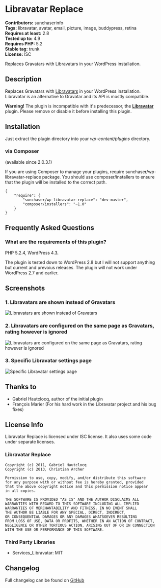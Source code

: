 # Libravatar Replace 
**Contributors:** sunchaserinfo  
**Tags:** libravatar, avatar, email, picture, image, buddypress, retina  
**Requires at least:** 2.8  
**Tested up to:** 4.9  
**Requires PHP:** 5.2  
**Stable tag:** trunk  
**License:** ISC  

Replaces Gravatars with Libravatars in your WordPress installation.


## Description 

Replaces Gravatars with [Libravatars](http://www.libravatar.org/) in your WordPress installation.
Libravatar is an alternative to Gravatar and its API is mostly compatible.

**Warning!** The plugin is incompatible with it's predecessor, the
**[Libravatar](https://wordpress.org/plugins/libravatar/)** plugin. Please remove or disable it before installing this plugin.


## Installation 

Just extract the plugin directory into your *wp-content/plugins* directory.


### via Composer 

(available since 2.0.3.1)

If you are using Composer to manage your plugins, require sunchaser/wp-libravatar-replace package.
You should use composer/installers to ensure that the plugin will be installed to the correct path.

    {
        "require": {
            "sunchaser/wp-libravatar-replace": "dev-master",
            "composer/installers": "~1.0"
        }
    }


## Frequently Asked Questions 

### What are the requirements of this plugin? 
PHP 5.2.4, WordPress 4.3.

The plugin is tested down to WordPress 2.8 but I will not support anything but current and prevoius releases.
The plugin will not work under WordPress 2.7 and earlier.


## Screenshots 

### 1. Libravatars are shown instead of Gravatars
![Libravatars are shown instead of Gravatars](https://ps.w.org/libravatar-replace/assets/screenshot-1.png)

### 2. Libravatars are configured on the same page as Gravatars, rating however is ignored
![Libravatars are configured on the same page as Gravatars, rating however is ignored](https://ps.w.org/libravatar-replace/assets/screenshot-2.png)

### 3. Specific Libravatar settings page
![Specific Libravatar settings page](https://ps.w.org/libravatar-replace/assets/screenshot-3.png)



## Thanks to 
* Gabriel Hautclocq, author of the initial plugin
* François Marier (For his hard work in the Libravatar project and his bug fixes)


## License Info 

Libravatar Replace is licensed under ISC license. It also uses
some code under separate licenses.


### Libravatar Replace 

    Copyright (c) 2011, Gabriel Hautclocq
    Copyright (c) 2013, Christian Archer

    Permission to use, copy, modify, and/or distribute this software
    for any purpose with or without fee is hereby granted, provided
    that the above copyright notice and this permission notice appear
    in all copies.

    THE SOFTWARE IS PROVIDED "AS IS" AND THE AUTHOR DISCLAIMS ALL
    WARRANTIES WITH REGARD TO THIS SOFTWARE INCLUDING ALL IMPLIED
    WARRANTIES OF MERCHANTABILITY AND FITNESS. IN NO EVENT SHALL
    THE AUTHOR BE LIABLE FOR ANY SPECIAL, DIRECT, INDIRECT,
    OR CONSEQUENTIAL DAMAGES OR ANY DAMAGES WHATSOEVER RESULTING
    FROM LOSS OF USE, DATA OR PROFITS, WHETHER IN AN ACTION OF CONTRACT,
    NEGLIGENCE OR OTHER TORTIOUS ACTION, ARISING OUT OF OR IN CONNECTION
    WITH THE USE OR PERFORMANCE OF THIS SOFTWARE.


### Third Party Libraries 

* Services_Libravatar: MIT


## Changelog 

Full changelog can be found on [GitHub](https://github.com/sunchaserinfo/wp-libravatar-replace/releases)
